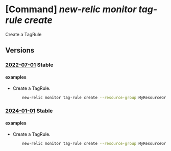 # [Command] _new-relic monitor tag-rule create_

Create a TagRule

## Versions

### [2022-07-01](/Resources/mgmt-plane/L3N1YnNjcmlwdGlvbnMve30vcmVzb3VyY2Vncm91cHMve30vcHJvdmlkZXJzL25ld3JlbGljLm9ic2VydmFiaWxpdHkvbW9uaXRvcnMve30vdGFncnVsZXMve30=/2022-07-01.xml) **Stable**

<!-- mgmt-plane /subscriptions/{}/resourcegroups/{}/providers/newrelic.observability/monitors/{}/tagrules/{} 2022-07-01 -->

#### examples

- Create a TagRule.
    ```bash
        new-relic monitor tag-rule create --resource-group MyResourceGroup --monitor-name MyNewRelicMonitor --name default --log-rules send-aad-logs="Enabled" send-subscription-logs="Enabled" send-activity-logs="Enabled" filtering-tags=[] --metric-rules user-email="UserEmail@123.com" filtering-tags=[{"name":"Environment","value":"Prod","action":"Include"}]
    ```

### [2024-01-01](/Resources/mgmt-plane/L3N1YnNjcmlwdGlvbnMve30vcmVzb3VyY2Vncm91cHMve30vcHJvdmlkZXJzL25ld3JlbGljLm9ic2VydmFiaWxpdHkvbW9uaXRvcnMve30vdGFncnVsZXMve30=/2024-01-01.xml) **Stable**

<!-- mgmt-plane /subscriptions/{}/resourcegroups/{}/providers/newrelic.observability/monitors/{}/tagrules/{} 2024-01-01 -->

#### examples

- Create a TagRule.
    ```bash
        new-relic monitor tag-rule create --resource-group MyResourceGroup --monitor-name MyNewRelicMonitor --name default --log-rules send-aad-logs="Enabled" send-subscription-logs="Enabled" send-activity-logs="Enabled" filtering-tags=[] --metric-rules user-email="UserEmail@123.com" filtering-tags=[{"name":"Environment","value":"Prod","action":"Include"}]
    ```
